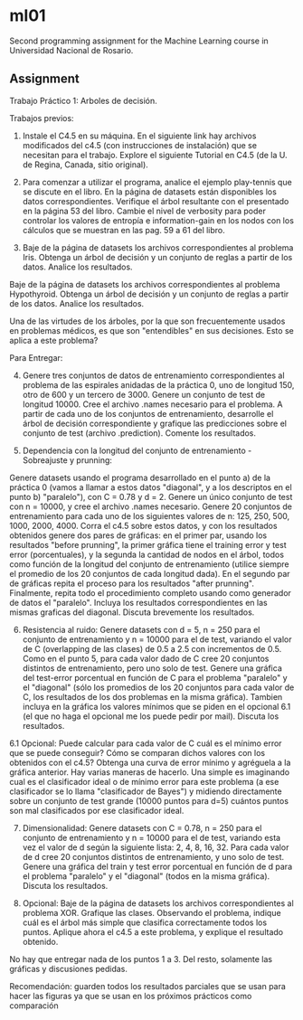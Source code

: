 # ml01

Second programming assignment for the Machine Learning course in Universidad
Nacional de Rosario.

## Assignment

Trabajo Práctico 1: Arboles de decisión.

Trabajos previos:

1. Instale el C4.5 en su máquina. En el siguiente link hay archivos
modificados del c4.5 (con instrucciones de instalación) que se necesitan para
el trabajo. Explore el siguiente Tutorial en C4.5 (de la U. de Regina,
Canada, sitio original).

2. Para comenzar a utilizar el programa, analice el ejemplo play-tennis que
se discute en el libro. En la página de datasets están disponibles los datos
correspondientes. Verifique el árbol resultante con el presentado en la
página 53 del libro. Cambie el nivel de verbosity para poder controlar los
valores de entropía e information-gain en los nodos con los cálculos que se
muestran en las pag. 59 a 61 del libro.

3. Baje de la página de datasets los archivos correspondientes al problema
Iris. Obtenga un árbol de decisión y un conjunto de reglas a partir de los
datos. Analice los resultados.

Baje de la página de datasets los archivos correspondientes al problema
Hypothyroid. Obtenga un árbol de decisión y un conjunto de reglas a partir de
los datos. Analice los resultados.

Una de las virtudes de los árboles, por la que son frecuentemente usados en
problemas médicos, es que son "entendibles" en sus decisiones. Esto se aplica
a este problema?


Para Entregar:

4. Genere tres conjuntos de datos de entrenamiento correspondientes al
problema de las espirales anidadas de la práctica 0, uno de longitud 150, otro
de 600 y un tercero de 3000. Genere un conjunto de test de longitud 10000.
Cree el archivo .names necesario para el problema. A partir de cada uno de los
conjuntos de entrenamiento, desarrolle el árbol de decisión correspondiente y
grafique las predicciones sobre el conjunto de test (archivo .prediction).
Comente los resultados.


5. Dependencia con la longitud del conjunto de entrenamiento - Sobreajuste y
prunning:

Genere datasets usando el programa desarrollado en el punto a) de la práctica
0 (vamos a llamar a estos datos "diagonal", y a los descriptos en el punto b)
"paralelo"), con C = 0.78 y d = 2. Genere un único conjunto de test con
n = 10000, y cree el archivo .names necesario. Genere 20 conjuntos de
entrenamiento para cada uno de los siguientes valores de n: 125, 250, 500,
1000, 2000, 4000.  Corra el c4.5 sobre estos datos, y con los resultados
obtenidos genere dos pares de gráficas: en el primer par, usando los
resultados "before prunning", la primer gráfica tiene el training error y
test error (porcentuales), y la segunda la cantidad de nodos en el árbol,
todos como función de la longitud del conjunto de entrenamiento (utilice
siempre el promedio de los 20 conjuntos de cada longitud dada). En el segundo
par de gráficas repita el proceso para los resultados "after prunning".
Finalmente, repita todo el procedimiento completo usando como generador de
datos el "paralelo". Incluya los resultados correspondientes en las mismas
graficas del diagonal. Discuta brevemente los resultados.

6. Resistencia al ruido:
Genere datasets con d = 5, n = 250 para el conjunto de entrenamiento y
n = 10000 para el de test, variando el valor de C (overlapping de las clases)
de 0.5 a 2.5 con incrementos de 0.5. Como en el punto 5, para cada valor dado
de C cree 20 conjuntos distintos de entrenamiento, pero uno solo de test.
Genere una gráfica del test-error porcentual en función de C para el problema
"paralelo" y el "diagonal" (sólo los promedios de los 20 conjuntos para cada
valor de C, los resultados de los dos problemas en la misma gráfica). Tambien
incluya en la gráfica los valores mínimos que se piden en el opcional 6.1 (el
que no haga el opcional me los puede pedir por mail). Discuta los resultados.

6.1 Opcional:
Puede calcular para cada valor de C cuál es el mínimo error que se puede
conseguir? Cómo se comparan dichos valores con los obtenidos con el c4.5?
Obtenga una curva de error mínimo y agréguela a la gráfica anterior.
Hay varias maneras de hacerlo. Una simple es imaginando cual es el
clasificador ideal o de mínimo error para este problema (a ese clasificador
se lo llama "clasificador de Bayes") y midiendo directamente sobre un
conjunto de test grande (10000 puntos para d=5) cuántos puntos son mal
clasificados por ese clasificador ideal.

7. Dimensionalidad:
Genere datasets con C = 0.78, n = 250 para el conjunto de entrenamiento y
n = 10000 para el de test, variando esta vez el valor de d según la siguiente
lista: 2, 4, 8, 16, 32. Para cada valor de d cree 20 conjuntos distintos de
entrenamiento, y uno solo de test. Genere una gráfica del train y test error
porcentual en función de d para el problema "paralelo" y el "diagonal" (todos
en la misma gráfica). Discuta los resultados.

8. Opcional:  Baje de la página de datasets los archivos correspondientes al
problema XOR. Grafique las clases. Observando el problema, indique cuál es el
árbol más simple que clasifica correctamente todos los puntos. Aplique ahora
el c4.5 a este problema, y explique el resultado obtenido.
 
No hay que entregar nada de los puntos 1 a 3. Del resto, solamente las
gráficas y discusiones pedidas. 

Recomendación: guarden todos los resultados parciales que se usan para hacer
las figuras ya que se usan en los próximos prácticos como comparación

